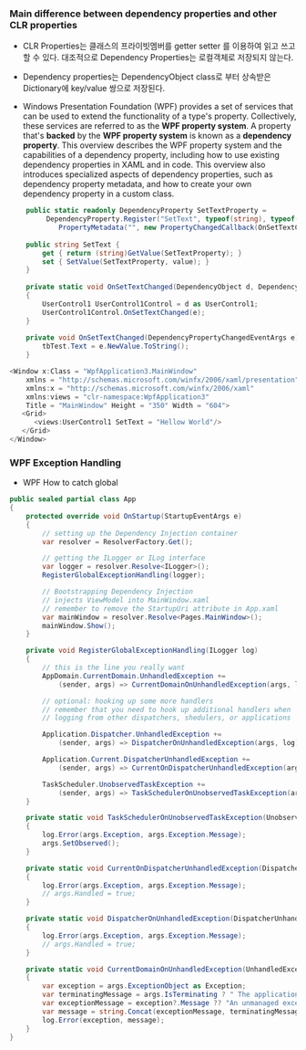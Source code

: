 ### Main difference between __dependency properties__ and other CLR properties
- CLR Properties는 클래스의 프라이빗멤버를 getter setter 를 이용하여 읽고 쓰고 할 수 있다. 대조적으로 Dependency Properties는 로컬객체로 저장되지 않는다.

- Dependency properties는 DependencyObject class로 부터 상속받은 Dictionary에 key/value 쌍으로 저장된다.

- Windows Presentation Foundation (WPF) provides a set of services that can be used to extend the functionality of a type's property. Collectively, these services are referred to as the __WPF property system__. A property that's __backed__ by the __WPF property system__ is known as a __dependency property__. This overview describes the WPF property system and the capabilities of a dependency property, including how to use existing dependency properties in XAML and in code. This overview also introduces specialized aspects of dependency properties, such as dependency property metadata, and how to create your own dependency property in a custom class.



```csharp
    public static readonly DependencyProperty SetTextProperty = 
         DependencyProperty.Register("SetText", typeof(string), typeof(UserControl1), new 
            PropertyMetadata("", new PropertyChangedCallback(OnSetTextChanged))); 
				
    public string SetText { 
        get { return (string)GetValue(SetTextProperty); } 
        set { SetValue(SetTextProperty, value); } 
    } 
		
    private static void OnSetTextChanged(DependencyObject d, DependencyPropertyChangedEventArgs e) 
    { 
        UserControl1 UserControl1Control = d as UserControl1; 
        UserControl1Control.OnSetTextChanged(e); 
    } 
		
    private void OnSetTextChanged(DependencyPropertyChangedEventArgs e) { 
        tbTest.Text = e.NewValue.ToString(); 
    }  
```

```csharp
<Window x:Class = "WpfApplication3.MainWindow" 
   	xmlns = "http://schemas.microsoft.com/winfx/2006/xaml/presentation" 
	xmlns:x = "http://schemas.microsoft.com/winfx/2006/xaml" 
   	xmlns:views = "clr-namespace:WpfApplication3"
   	Title = "MainWindow" Height = "350" Width = "604"> 
   <Grid> 
      <views:UserControl1 SetText = "Hellow World"/> 
   </Grid> 
</Window> 
```

### WPF Exception Handling

- WPF How to catch global 

```csharp
public sealed partial class App
{
    protected override void OnStartup(StartupEventArgs e)
    {
        // setting up the Dependency Injection container
        var resolver = ResolverFactory.Get();

        // getting the ILogger or ILog interface
        var logger = resolver.Resolve<ILogger>();
        RegisterGlobalExceptionHandling(logger);

        // Bootstrapping Dependency Injection 
        // injects ViewModel into MainWindow.xaml
        // remember to remove the StartupUri attribute in App.xaml
        var mainWindow = resolver.Resolve<Pages.MainWindow>();
        mainWindow.Show();
    }

    private void RegisterGlobalExceptionHandling(ILogger log)
    {
        // this is the line you really want 
        AppDomain.CurrentDomain.UnhandledException += 
            (sender, args) => CurrentDomainOnUnhandledException(args, log);

        // optional: hooking up some more handlers
        // remember that you need to hook up additional handlers when 
        // logging from other dispatchers, shedulers, or applications

        Application.Dispatcher.UnhandledException += 
            (sender, args) => DispatcherOnUnhandledException(args, log);

        Application.Current.DispatcherUnhandledException +=
            (sender, args) => CurrentOnDispatcherUnhandledException(args, log);

        TaskScheduler.UnobservedTaskException += 
            (sender, args) => TaskSchedulerOnUnobservedTaskException(args, log);
    }

    private static void TaskSchedulerOnUnobservedTaskException(UnobservedTaskExceptionEventArgs args, ILogger log)
    {
        log.Error(args.Exception, args.Exception.Message);
        args.SetObserved();
    }

    private static void CurrentOnDispatcherUnhandledException(DispatcherUnhandledExceptionEventArgs args, ILogger log)
    {
        log.Error(args.Exception, args.Exception.Message);
        // args.Handled = true;
    }

    private static void DispatcherOnUnhandledException(DispatcherUnhandledExceptionEventArgs args, ILogger log)
    {
        log.Error(args.Exception, args.Exception.Message);
        // args.Handled = true;
    }

    private static void CurrentDomainOnUnhandledException(UnhandledExceptionEventArgs args, ILogger log)
    {
        var exception = args.ExceptionObject as Exception;
        var terminatingMessage = args.IsTerminating ? " The application is terminating." : string.Empty;
        var exceptionMessage = exception?.Message ?? "An unmanaged exception occured.";
        var message = string.Concat(exceptionMessage, terminatingMessage);
        log.Error(exception, message);
    }
}

```
